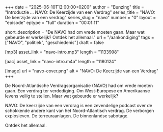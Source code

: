 +++
date = "2025-06-10T12:00:00+0200"
author = "Bunzing"
title = "Introductie ... NAVO: De Keerzijde van een Verdrag"
series_title = "NAVO: De keerzijde van een verdrag"
series_slug = "navo"
number = "0"
layout = "episode"
eptype = "full"
duration = "00:01:11"

short_description = "De NAVO had om vrede moeten gaan. Maar wat gebeurde er werkelijk? Ontdek het allemaal."
url = "/aankondiging"
tags = ["NAVO", "politiek", "geschiedenis"]
draft = false

[mp3]
asset_link = "navo-intro.mp3"
length = "1133908"

[aac]
asset_link = "navo-intro.m4a"
length = "1180124"

[image]
url = "navo-cover.png"
alt = "NAVO: De Keerzijde van een Verdrag"
+++

De Noord-Atlantische Verdragsorganisatie (NAVO) had om vrede moeten gaan. Een verdrag ter verdediging. Om West-Europese en Amerikaanse levens veilig te stellen. Maar wat gebeurde er werkelijk?

NAVO: De keerzijde van een verdrag is een zevendelige podcast over de schokkende andere kant van het Noord-Atlantisch verdrag. De verborgen explosieven. De terreuraanlagen. De binnenlandse sabotage.

Ontdek het allemaal.
